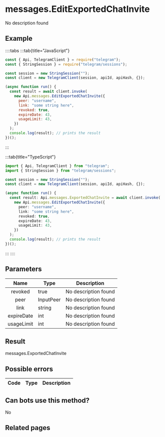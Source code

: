 # messages.EditExportedChatInvite

No description found

## Example

::::tabs
:::tab{title="JavaScript"}

```js
const { Api, TelegramClient } = require("telegram");
const { StringSession } = require("telegram/sessions");

const session = new StringSession("");
const client = new TelegramClient(session, apiId, apiHash, {});

(async function run() {
  const result = await client.invoke(
    new Api.messages.EditExportedChatInvite({
      peer: "username",
      link: "some string here",
      revoked: true,
      expireDate: 43,
      usageLimit: 43,
    })
  );
  console.log(result); // prints the result
})();
```

:::

:::tab{title="TypeScript"}

```ts
import { Api, TelegramClient } from "telegram";
import { StringSession } from "telegram/sessions";

const session = new StringSession("");
const client = new TelegramClient(session, apiId, apiHash, {});

(async function run() {
  const result: Api.messages.ExportedChatInvite = await client.invoke(
    new Api.messages.EditExportedChatInvite({
      peer: "username",
      link: "some string here",
      revoked: true,
      expireDate: 43,
      usageLimit: 43,
    })
  );
  console.log(result); // prints the result
})();
```

:::
::::

## Parameters

|    Name    | Type      | Description          |
| :--------: | --------- | -------------------- |
|  revoked   | true      | No description found |
|    peer    | InputPeer | No description found |
|    link    | string    | No description found |
| expireDate | int       | No description found |
| usageLimit | int       | No description found |

## Result

messages.ExportedChatInvite

## Possible errors

| Code | Type | Description |
| :--: | ---- | ----------- |

## Can bots use this method?

No

## Related pages
